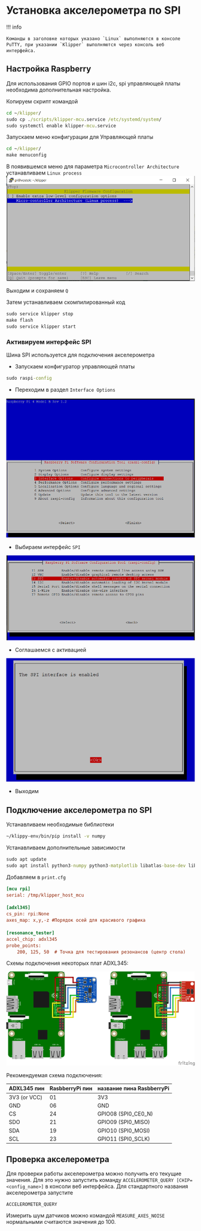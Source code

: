 # Установка акселерометра по SPI
!!! info

    Команды в заголовке которых указано `Linux` выполняются в консоле PuTTY, при указании `Klipper` выполняются через консоль веб интерфейса.

## Настройка Raspberry

Для использования GPIO портов и шин i2c, spi управляющей платы необходима дополнительная настройка.

Копируем скрипт командой
```cmd title='Linux'
cd ~/klipper/
sudo cp ./scripts/klipper-mcu.service /etc/systemd/system/
sudo systemctl enable klipper-mcu.service
```
Запускаем меню конфигурации для Управляющей платы
```cmd title='Linux'
cd ~/klipper/
make menuconfig
```

В появившемся меню для параметра `Microcontroller Architecture` устанавливаем `Linux process` 
![Screenshot](img/Klipper_config_MCU.png)

Выходим и сохраняем `Q`

Затем устанавливаем скомпилированный код
```cmd title='Linux'
sudo service klipper stop
make flash
sudo service klipper start
```


### Активируем интерфейс SPI
Шина SPI используется для подключения акселерометра

* Запускаем конфигуратор управляющей платы
```cmd title='Linux'
sudo raspi-config
```
* Переходим в раздел `Interface Options`

![Screenshot](img/RPi_Configurator_SPI_1.png)

* Выбираем интерфейс `SPI`

![Screenshot](img/RPi_Configurator_SPI_2.png)

* Соглашаемся с активацией 

![Screenshot](img/RPi_Configurator_SPI_3.png)

* Выходим


## Подключение акселерометра по SPI


Устанавливаем необходимые библиотеки
```cmd title='Linux'
~/klippy-env/bin/pip install -v numpy
```
Устанавливаем дополнительные зависимости
```cmd title='Linux'
sudo apt update
sudo apt install python3-numpy python3-matplotlib libatlas-base-dev libopenblas-dev
```



Добавляем в `print.cfg`

```cfg title='print.cfg'
[mcu rpi]
serial: /tmp/klipper_host_mcu

[adxl345]
cs_pin: rpi:None
axes_map: x,y,-z #Порядок осей для красивого графика

[resonance_tester]
accel_chip: adxl345
probe_points:
    200, 125, 50  # Точка для тестирования резонансов (центр стола)

```

Схемы подключения некоторых плат ADXL345:

![Screenshot](img/adxl345_fritzing.png)

Рекомендуемая схема подключения:

| ADXL345 пин   | RasbberryPi пин | название пина RasbberryPi |
|:--------------|:----------------|:--------------------------|
| 3V3 (or VCC)	 | 01	             | 3V3                       |
| GND           | 06              | GND                       |
| CS	           | 24              | GPIO08 (SPI0_CE0_N)       |
| SDO	          | 21	             | GPIO09 (SPI0_MISO)        |
| SDA	          | 19	             | GPIO10 (SPI0_MOSI)        |                
| SCL	          | 23	             | GPIO11 (SPI0_SCLK)        |

## Проверка акселерометра
Для проверки работы акселерометра можно получить его текущие значения. Для это нужно запустить команду `ACCELEROMETER_QUERY [CHIP=<config_name>]` в консоли веб интерфейса. Для стандартного названия акселерометра запустите
``` title='Klipper'
ACCELEROMETER_QUERY
```
Измерить шум датчиков можно командой `MEASURE_AXES_NOISE` нормальными считаются значения до 100.

